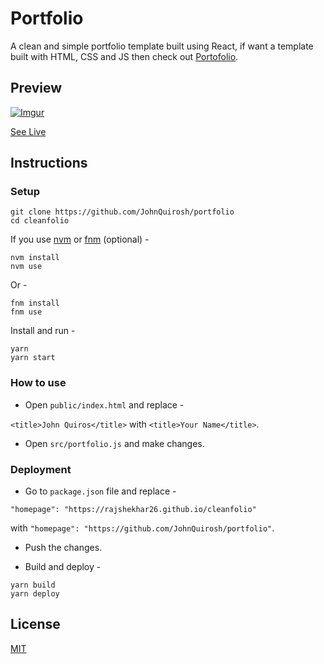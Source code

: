 # Portfolio

A clean and simple portfolio template built using React, if want a template built with HTML, CSS and JS then check out [Portofolio](https://github.com/JohnQuirosh/portfolio).

## Preview

[![Imgur](https://imgur.com/FwDMNEM.gif)](https://johnquiros.xyz)

[See Live](https://johnquiros.xyz)

## Instructions

### Setup

```shell
git clone https://github.com/JohnQuirosh/portfolio
cd cleanfolio
```

If you use [nvm](https://github.com/nvm-sh/nvm) or [fnm](https://github.com/Schniz/fnm) (optional) -

```shell
nvm install
nvm use
```

Or -

```shell
fnm install
fnm use
```

Install and run -

```shell
yarn
yarn start
```

### How to use

- Open `public/index.html` and replace -

`<title>John Quiros</title>` with `<title>Your Name</title>`.

- Open `src/portfolio.js` and make changes.

### Deployment

- Go to `package.json` file and replace -

`"homepage": "https://rajshekhar26.github.io/cleanfolio"`

with `"homepage": "https://github.com/JohnQuirosh/portfolio"`.

- Push the changes.

- Build and deploy -

```shell
yarn build
yarn deploy
```

## License

[MIT](https://choosealicense.com/licenses/mit/)
